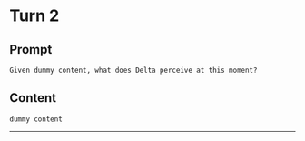 # Turn 2

## Prompt

```
Given dummy content, what does Delta perceive at this moment?
```

## Content

```
dummy content
```
---